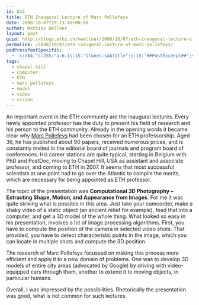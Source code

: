```yaml
---
id: 842
title: ETH Inaugural Lecture of Marc Pollefeys
date: 2008-10-07T19:13:49+00:00
author: Mathias Wellner
layout: post
guid: http://blogs.ethz.ch/mwellner/2008/10/07/eth-inaugural-lecture-of-marc-pollefeys/
permalink: /2008/10/07/eth-inaugural-lecture-of-marc-pollefeys/
podPressPostSpecific:
  - 's:264:"s:255:"a:6:{s:15:"itunes:subtitle";s:15:"##PostExcerpt##";s:14:"itunes:summary";s:15:"##PostExcerpt##";s:15:"itunes:keywords";s:17:"##WordPressCats##";s:13:"itunes:author";s:10:"##Global##";s:15:"itunes:explicit";s:7:"Default";s:12:"itunes:block";s:7:"Default";}";";'
tags:
  - chapel hill
  - computer
  - ETH
  - marc pollefeys
  - model
  - video
  - vision
---
```

An important event in the ETH community are the inaugural lectures. Every newly appointed professor has the duty to present his field of research and his person to the ETH community. Already in the opening words it became clear why [Marc Pollefeys](http://www.cs.unc.edu/~marc/) had been chosen for an ETH professorship. Aged 36, he has published about 90 papers, received numerous prices, and is constantly invited in the editorial board of journals and program board of conferences. His career stations are quite typical, starting in Belgium with PhD and PostDoc, moving to Chapel Hill, USA as assistant and associate professor, and coming to ETH in 2007. It seems that most successful scientists at one point had to go over the Atlantic to compile the merits, which are necessary for being appointed as ETH professor.

The topic of the presentation was **Computational 3D Photography &ndash; Extracting Shape, Motion, and Appearance from Images**. For me it was quite striking what is possible in this area. Just take your camcorder, make a shaky video of a static object (an ancient relief for example), feed that into a computer, and get a 3D model of the whole thing. What looked so easy in his presentation, involves a lot of image processing algorithms. First, you have to compute the position of the camera in selected video shots. That provided, you have to detect characteristic points in the image, which you can locate in multiple shots and compute the 3D position.

The research of Marc Pollefeys focussed on making this process more efficient and apply it to a new domain of problems. One was to develop 3D models of entire city areas (advocated by Google) by driving with video-equipped cars through them, another to extend it to moving objects, in particular humans.

Overall, I was impressed by the possibilities. Rhetorically the presentation was good, what is not common for such lectures.